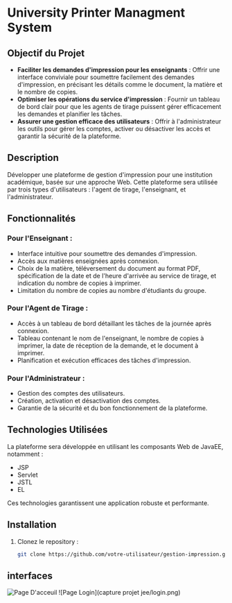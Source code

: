 # University Printer Managment System 

## Objectif du Projet

- **Faciliter les demandes d'impression pour les enseignants** : Offrir une interface conviviale pour soumettre facilement des demandes d'impression, en précisant les détails comme le document, la matière et le nombre de copies.
- **Optimiser les opérations du service d'impression** : Fournir un tableau de bord clair pour que les agents de tirage puissent gérer efficacement les demandes et planifier les tâches.
- **Assurer une gestion efficace des utilisateurs** : Offrir à l'administrateur les outils pour gérer les comptes, activer ou désactiver les accès et garantir la sécurité de la plateforme.

## Description

Développer une plateforme de gestion d'impression pour une institution académique, basée sur une approche Web. Cette plateforme sera utilisée par trois types d'utilisateurs : l'agent de tirage, l'enseignant, et l'administrateur.

## Fonctionnalités

### Pour l'Enseignant :
- Interface intuitive pour soumettre des demandes d'impression.
- Accès aux matières enseignées après connexion.
- Choix de la matière, téléversement du document au format PDF, spécification de la date et de l'heure d'arrivée au service de tirage, et indication du nombre de copies à imprimer.
- Limitation du nombre de copies au nombre d'étudiants du groupe.

### Pour l'Agent de Tirage :
- Accès à un tableau de bord détaillant les tâches de la journée après connexion.
- Tableau contenant le nom de l'enseignant, le nombre de copies à imprimer, la date de réception de la demande, et le document à imprimer.
- Planification et exécution efficaces des tâches d'impression.

### Pour l'Administrateur :
- Gestion des comptes des utilisateurs.
- Création, activation et désactivation des comptes.
- Garantie de la sécurité et du bon fonctionnement de la plateforme.

## Technologies Utilisées

La plateforme sera développée en utilisant les composants Web de JavaEE, notamment :
- JSP
- Servlet
- JSTL
- EL

Ces technologies garantissent une application robuste et performante.

## Installation

1. Clonez le repository :
   ```sh
   git clone https://github.com/votre-utilisateur/gestion-impression.git](https://github.com/DERBALIKhayreddine/UniversityPrinterManagment

## interfaces 
![Page D'acceuil]([https://url-to-image.com/image.jpg](https://github.com/DERBALIKhayreddine/UniversityPrinterManagment/blob/main/capture%20projet%20jee/acceuil.png))
![Page Login](capture projet jee/login.png)


